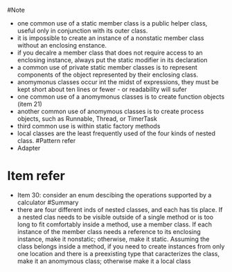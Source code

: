 #Note
- one common use of a static member class is a public helper class, useful only in conjunction with its outer class.
- it is impossible to create an instance of a nonstatic member class without an enclosing enstance.
- if you decalre a member class that does not require access to an enclosing instance, always put the static modifier in its declaration
- a common use of private static member classes is to represent components of the object represented by their enclosing class.
- anomymonus classes occur int the midst of expressions, they must be kept short about ten lines or fewer - or readability will sufer
- one common use of a anomymonus classes is to create function objects (item 21)
- another common use of anomymous classes is to create process objects, such as 
Runnable, Thread, or TimerTask
- third common use is within static factory methods 
- local classes are the least frequently used of the four kinds of nested class.
#Pattern refer
- Adapter 
# Item refer
- Item 30: consider an enum descibing the operations supported by a calculator
#Summary
- there are four different inds of nested classes, and each has tis place. If a nested clas needs to be visible outside of a single method or is too long to fit comfortably inside a method, use a member class. If each instance of the member class needs a reference to its enclosing instance, make it nonstatic; otherwise, make it static. Assuming the class belongs inside a method, if you need to create instances from only one location and there is a preexisting type that caracterizes the class, make it an anomymous class; otherwise make it a local class
